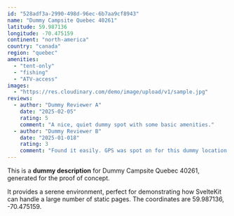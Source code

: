 ```yaml
---
id: "528adf3a-2990-498d-96ec-6b7aa9cf8943"
name: "Dummy Campsite Quebec 40261"
latitude: 59.987136
longitude: -70.475159
continent: "north-america"
country: "canada"
region: "quebec"
amenities:
  - "tent-only"
  - "fishing"
  - "ATV-access"
images:
  - "https://res.cloudinary.com/demo/image/upload/v1/sample.jpg"
reviews:
  - author: "Dummy Reviewer A"
    date: "2025-02-05"
    rating: 5
    comment: "A nice, quiet dummy spot with some basic amenities."
  - author: "Dummy Reviewer B"
    date: "2025-01-018"
    rating: 3
    comment: "Found it easily. GPS was spot on for this dummy location."
---
```


This is a **dummy description** for Dummy Campsite Quebec 40261, generated for the proof of concept.

It provides a serene environment, perfect for demonstrating how SvelteKit can handle a large number of static pages. The coordinates are 59.987136, -70.475159.

